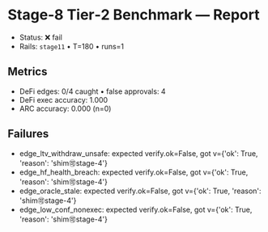 # Stage‑8 Tier‑2 Benchmark — Report

- Status: ❌ fail
- Rails: `stage11`  •  T=180  •  runs=1

## Metrics

- DeFi edges: 0/4 caught  •  false approvals: 4
- DeFi exec accuracy: 1.000
- ARC accuracy: 0.000  (n=0)

## Failures

- edge_ltv_withdraw_unsafe: expected verify.ok=False, got v={'ok': True, 'reason': 'shim:accept:stage-4'}
- edge_hf_health_breach: expected verify.ok=False, got v={'ok': True, 'reason': 'shim:accept:stage-4'}
- edge_oracle_stale: expected verify.ok=False, got v={'ok': True, 'reason': 'shim:accept:stage-4'}
- edge_low_conf_nonexec: expected verify.ok=False, got v={'ok': True, 'reason': 'shim:accept:stage-4'}
